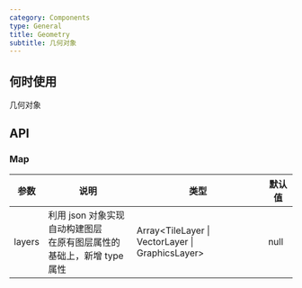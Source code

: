 ```yaml
---
category: Components
type: General
title: Geometry
subtitle: 几何对象
---
```


## 何时使用

几何对象

## API

### Map

| 参数   | 说明                                                                     | 类型                                             | 默认值 |
| ------ | ------------------------------------------------------------------------ | ------------------------------------------------ | ------ |
| layers | 利用 json 对象实现自动构建图层<br>在原有图层属性的基础上，新增 type 属性 | Array<TileLayer \| VectorLayer \| GraphicsLayer> | null   |
